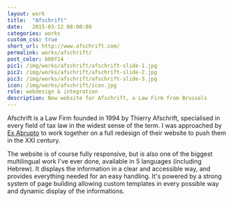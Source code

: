 ```yaml
---
layout: work
title:  "Afschrift"
date:   2015-03-12 08:00:00
categories: works
custom_css: true
short_url: http://www.afschrift.com/
permalink: works/afschrift/
post_color: b00f14
pic1: /img/works/afschrift/afschrift-slide-1.jpg
pic2: /img/works/afschrift/afschrift-slide-2.jpg
pic3: /img/works/afschrift/afschrift-slide-3.jpg
icon: /img/works/afschrift/icon.jpg
role: webdesign & integration
description: New website for Afschrift, a Law Firm from Brussels
---
```


Afschrift is a Law Firm founded in 1994 by Thierry Afschrift, specialised in every field of tax law in the widest sense of the term. I was approached by [Ex Abrupto](http://ex-abrupto.be/) to work together on a full redesign of their website to push them in the XXI century.

The website is of course fully responsive, but is also one of the biggest multilingual work I've ever done, available in 5 languages (including Hebrew). It displays the information in a clear and accessible way, and provides everything needed for an easy handling. It's powered by a strong system of page building allowing custom templates in every possible way and dynamic display of the informations.
